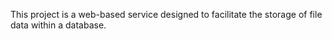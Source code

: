 This project is a web-based service  designed to facilitate the storage of file data within a database.
